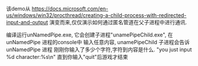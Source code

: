 该demo从 https://docs.microsoft.com/en-us/windows/win32/procthread/creating-a-child-process-with-redirected-input-and-output 
演变而来,仅仅演示如何通过匿名管道在父子进程中进行通讯.

编译运行unNamedPipe.exe, 它会创建子进程"unamePipeChild.exe",
在 unNamedPipe 进程的console中 输入任意内容, unamePipeChild 子进程会告诉 unNamedPipe 进程
刚刚你输入了多少个字符,字符到内容是什么.
"you just input %d character:%s\n"
直到你输入"quit"后游戏才结束
